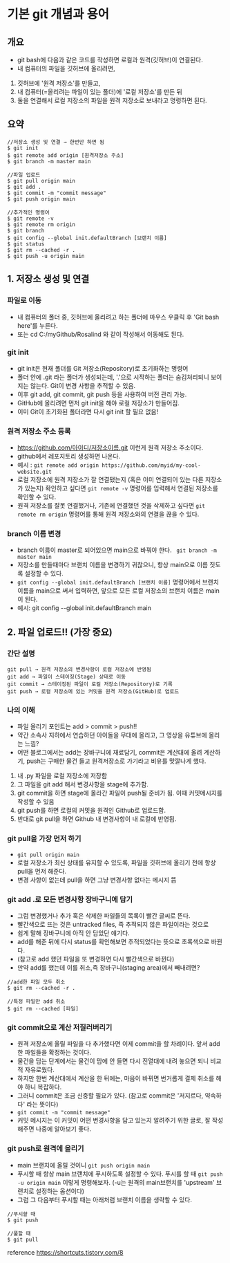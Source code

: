 # 기본 git 개념과 용어
## 개요
- git bash에 다음과 같은 코드를 작성하면 로컬과 원격(깃허브)이 연결된다.
- 내 컴퓨터의 파일을 깃허브에 올리려면,
1.  깃허브에 '원격 저장소'를 만들고,
2. 내 컴퓨터(=올리려는 파일이 있는 폴더)에 '로컬 저장소'를 만든 뒤
3. 둘을 연결해서 로컬 저장소의 파일을 원격 저장소로 보내라고 명령하면 된다.

## 요약
```
//저장소 생성 및 연결 → 한번만 하면 됨
$ git init
$ git remote add origin [원격저장소 주소]
$ git branch -m master main

//파일 업로드
$ git pull origin main
$ git add .
$ git commit -m "commit message"
$ git push origin main

//추가적인 명령어
$ git remote -v
$ git remote rm origin
$ git branch
$ git config --global init.defaultBranch [브랜치 이름]
$ git status
$ git rm --cached -r .
$ git push -u origin main
```

## 1. 저장소 생성 및 연결
### 파일로 이동
- 내 컴퓨터의 폴더 중, 깃허브에 올리려고 하는 폴더에 마우스 우클릭 후 'Git bash here'를 누른다.
- 또는 cd C:/myGithub/Rosalind 와 같이 작성해서 이동해도 된다.

### git init
- git init은 현재 폴더를 Git 저장소(Repository)로 초기화하는 명령어
- 폴더 안에 .git 라는 폴더가 생성되는데, '.'으로 시작하는 폴더는 숨김처리되니 보이지는 않는다. Git이 변경 사항을 추적할 수 있음.
- 이후 git add, git commit, git push 등을 사용하여 버전 관리 가능.
- GitHub에 올리려면 먼저 git init을 해야 로컬 저장소가 만들어짐.
- 이미 Git이 초기화된 폴더라면 다시 git init 할 필요 없음!

### 원격 저장소 주소 등록
- https://github.com/아이디/저장소이름.git 이런게 원격 저장소 주소이다.
- github에서 레포지토리 생성하면 나온다.
- 예시 : `git remote add origin https://github.com/myid/my-cool-website.git`
- 로컬 저장소에 원격 저장소가 잘 연결됐는지 (혹은 이미 연결되어 있는 다른 저장소가 있는지) 확인하고 싶다면 `git remote -v` 명령어를 입력해서 연결된 저장소를 확인할 수 있다.
- 원격 저장소를 잘못 연결했거나, 기존에 연결했던 것을 삭제하고 싶다면 `git remote rm origin` 명령어를 통해 원격 저장소와의 연결을 끊을 수 있다.

### branch 이름 변경
- branch 이름이 master로 되어있으면 main으로 바꿔야 한다. ` git branch -m master main`
- 저장소를 만들때마다 브랜치 이름을 변경하기 귀찮으니, 항상 main으로 이름 짓도록 설정할 수 있다.
- `git config --global init.defaultBranch [브랜치 이름]` 명령어에서 브랜치 이름을 main으로 써서 입력하면, 앞으로 모든 로컬 저장소의 브랜치 이름은 main이 된다.
- 예시: git config --global init.defaultBranch main

## 2. 파일 업로드!! (가장 중요)
### 간단 설명

```
git pull → 원격 저장소의 변경사항이 로컬 저장소에 반영됨 
git add → 파일이 스테이징(Stage) 상태로 이동
git commit → 스테이징된 파일이 로컬 저장소(Repository)로 기록
git push → 로컬 저장소에 있는 커밋을 원격 저장소(GitHub)로 업로드
```

### 나의 이해
- 파일 올리기 포인트는 add > commit > push!!
- 약간 소속사 지하에서 연습하던 아이돌을 무대에 올리고, 그 영상을 유튜브에 올리는 느낌?
- 어떤 블로그에서는 add는 장바구니에 재료담기, commit은 계산대에 올려 계산하기, push는 구매한 물건 들고 원격저장소로 가기라고 비유를 맛깔나게 했다.
1. 내 .py 파일을 로컬 저장소에 저장함
2. 그 파일을 git add 해서 변경사항을 stage에 추가함. 
3. git commit을 하면 stage에 올라간 파일이 push될 준비가 됨. 이때 커밋메시지를 작성할 수 있음 
4. git push를 하면 로컬의 커밋을 원격인 Github로 업로드함. 
5. 반대로 git pull을 하면 Github 내 변경사항이 내 로컬에 반영됨.

### git pull을 가장 먼저 하기
- `git pull origin main`
- 로컬 저장소가 최신 상태를 유지할 수 있도록, 파일을 깃허브에 올리기 전에 항상 pull을 먼저 해준다.
- 변경 사항이 없는데 pull을 하면 그냥 변경사항 없다는 메시지 뜸

### git add .로 모든 변경사항 장바구니에 담기
- 그럼 변경했거나 추가 혹은 삭제한 파일들의 목록이 빨간 글씨로 뜬다.
- 빨간색으로 뜨는 것은 untracked files, 즉 추적되지 않은 파일이라는 것으로
- 쉽게 말해 장바구니에 아직 안 담았단 얘기다.
- add를 해준 뒤에 다시 status를 확인해보면 추적되었다는 뜻으로 초록색으로 바뀐다.
- (참고로 add 했던 파일을 또 변경하면 다시 빨간색으로 바뀐다)
- 만약 add를 했는데 이를 취소,즉 장바구니(staging area)에서 빼내려면?
```
//add한 파일 모두 취소
$ git rm --cached -r .

//특정 파일만 add 취소
$ git rm --cached [파일]
```

### git commit으로 계산 저질러버리기
- 원격 저장소에 올릴 파일을 다 추가했다면 이제 commit을 할 차례이다. 앞서 add 한 파일들을 확정하는 것이다.
- 물건을 담는 단계에서는 물건이 맘에 안 들면 다시 진열대에 내려 놓으면 되니 비교적 자유로웠다.
- 하지만 한번 계산대에서 계산을 한 뒤에는, 마음이 바뀌면 번거롭게 결제 취소를 해야 하니 복잡하다.
- 그러니 commit은 조금 신중할 필요가 있다. (참고로 commit은 '저지르다, 약속하다' 라는 뜻이다)
- `git commit -m "commit message"`
- 커밋 메시지는 이 커밋이 어떤 변경사항을 담고 있는지 알려주기 위한 글로, 잘 작성해주면 나중에 알아보기 좋다.

### git push로 원격에 올리기
- main 브랜치에 올릴 것이니 `git push origin main`
- 푸시할 때 항상 main 브랜치에 푸시하도록 설정할 수 있다. 푸시를 할 때 `git push -u origin main` 이렇게 명령해보자. (-u는 원격의 main브랜치를 'upstream' 브랜치로 설정하는 옵션이다)
- 그럼 그 다음부터 푸시할 때는 아래처럼 브랜치 이름을 생략할 수 있다.
```
//푸시할 때
$ git push

//풀할 때
$ git pull
```

reference
https://shortcuts.tistory.com/8
